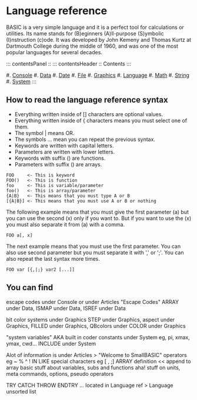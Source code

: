 Language reference
==================

BASIC is a very simple language and it is a perfect tool for calculations or utilities.
Its name stands for (B)eginners (A)ll-purpose (S)ymbolic (I)nstruction (c)ode. It was developed by John
Kemeny and Thomas Kurtz at Dartmouth College during the middle of 1960, and was one of the most
popular languages for several decades.

::: contentsPanel ::
::: contentsHeader ::
Contents
:::

#. [Console](/reference/521.html)
#. [Data](/reference/581.html)
#. [Date](/reference/575.html)
#. [File](/reference/580.html)
#. [Graphics](/reference/611.html)
#. [Language](/reference/622.html)
#. [Math](/reference/704.html)
#. [String](/reference/771.html)
#. [System](/reference/1439.html)
:::

How to read the language reference syntax
-----------------------------------------

+ Everything written inside of [] characters are optional values.
+ Everything written inside of { characters means you must select one of them.
+ The symbol | means OR.
+ The symbols ... mean you can repeat the previous syntax.
+ Keywords are written with capital letters.
+ Parameters are written with lower letters.
+ Keywords with suffix () are functions.
+ Parameters with suffix () are arrays.

~~~
FOO     <- This is keyword
FOO()   <- This is function
foo     <- This is variable/parameter
foo()   <- This is array/parameter
{A|B}   <- This means that you must type A or B
[{A|B}] <- This means that you must use A or B or nothing
~~~

The following example means that you must give the first parameter (a) but you can use the second (x)
only if you want to. But if you want to use the (x) you must also separate it from (a) with a comma.

~~~
FOO a[, x]
~~~

The next example means that you must use the first parameter. You can also use second parameter
but you must separate it with ',' or ';'. You can also repeat the last syntax more times.

~~~
FOO var [{,|;} var2 [...]]
~~~

You can find
------------

escape codes under Console or under Articles "Escape Codes"
ARRAY under Data, ISMAP under Data, ISREF under Data

bit color systems under Graphics
STEP under Graphics,  aspect under Graphics, FILLED under Graphics, QBcolors under COLOR under Graphics

"system variables" AKA built in coder constants under System eg, pi, xmax, ymax, cwd...
INCLUDE under System

Alot of information is under Articles > "Welcome to SmallBASIC"
operators eg ~ % ^ ! IN LIKE
special characters eg   [ , ;]  ARRAY definition << append to array
basic stuff about variables, subs and functions
aha! stuff on units, meta commands, options, pseudo operators

TRY CATCH THROW ENDTRY ... located in Language ref > Language unsorted list

